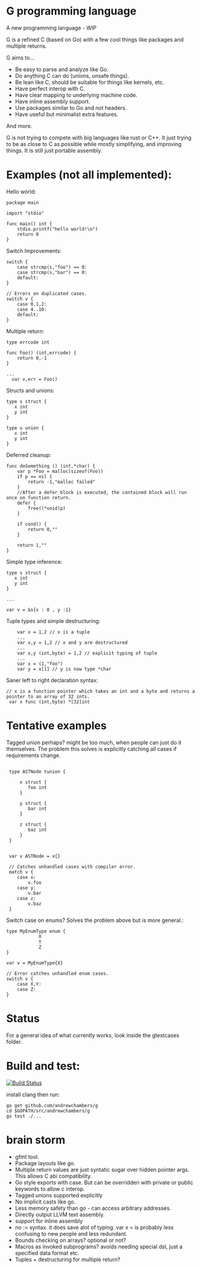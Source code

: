 # G programming language

A new programming language - WIP

G is a refined C (based on Go) with a few cool things like packages and multiple returns.

G aims to...

* Be easy to parse and analyze like Go.
* Do anything C can do (unions, unsafe things).
* Be lean like C, should be suitable for things like kernels, etc.
* Have perfect interop with C.
* Have clear mapping to underlying machine code.
* Have inline assembly support.
* Use packages similar to Go and not headers.
* Have useful but minimalist extra features.

And more.

G is not trying to compete with big languages like rust or C++. It just trying to be as close to C as possible while mostly simplifying, and improving things. It is still just portable assembly.

# Examples (not all implemented):


Hello world:
```
package main

import "stdio"

func main() int {
    stdio.printf("hello world!\n")
    return 0
}
```

Switch Improvements:

```
switch {
    case strcmp(s,"foo") == 0:
    case strcmp(s,"bar") == 0:
    default:
}

// Errors on duplicated cases.
switch v {
    case 0,1,2:
    case 4..10:
    default:
}

```

Multiple return:

```
type errcode int

func Foo() (int,errcode) {
    return 0,-1
}

...
  var v,err = Foo()
```
Structs and unions:
```
type s struct {
   x int
   y int
}

type u union {
   x int
   y int
}
```

Deferred cleanup:
```
func doSomething () (int,*char) {
    var p *Foo = malloc(sizeof(Foo))
    if p == nil {
        return -1,"malloc failed"
    }
    //After a defer block is executed, the contained block will run once on function return.
    defer {
        free((*void)p)
    }
    
    if cond() {
        return 0,""
    }
    
    return 1,""
}
```

Simple type inference:

```
type s struct {
   x int
   y int
}

...

var v = &s{x : 0 , y :1}

```
Tuple types and simple destructuring:
```
    var x = 1,2 // x is a tuple
    ...
    var x,y = 1,2 // x and y are destructured
    ...
    var x,y (int,byte) = 1,2 // explicit typing of tuple
    ...
    var x = (1,"foo")
    var y = x[1] // y is now type *char
```

Saner left to right declaration syntax:
```
// x is a function pointer which takes an int and a byte and returns a pointer to an array of 32 ints.
 var x func (int,byte) *[32]int
```

# Tentative examples
Tagged union perhaps? might be too much, when people can just do it themselves.
The problem this solves is explicitly catching all cases if requirements change.
```
 
 type ASTNode tunion {
     
     x struct {
        foo int
     }
     
     y struct {
        bar int
     }
     
     z struct {
        baz int
     }
 }
 
 
 var v ASTNode = x{}
 
 // Catches unhandled cases with compiler error.
 match v {
    case x:
        v.foo
    case y:
        v.bar
    case z:
        v.baz
 }

```

Switch case on enums? Solves the problem above but is more general.:

```
type MyEnumType enum {
            X
            Y
            Z
}

var v = MyEnumType{X}

// Error catches unhandled enum cases.
switch v {
    case X,Y:
    case Z:
}

```

# Status

For a general idea of what currently works, look inside the gtestcases folder.

# Build and test:
[![Build Status](https://travis-ci.org/andrewchambers/g.svg?branch=master)](https://travis-ci.org/andrewchambers/g)

install clang then run:

```
go get github.com/andrewchambers/g
cd $GOPATH/src/andrewchambers/g
go test ./...
```

# brain storm

* gfmt tool.
* Package layouts like go.
* Multiple return values are just syntatic sugar over hidden pointer args. This allows C abi compatibility.
* Go style exports with case. But can be overridden with private or public keywords to allow c interop.
* Tagged unions supported explicitly
* No implicit casts like go.
* Less memory safety than go - can access arbitrary addresses.
* Directly output LLVM text assembly.
* support for inline assembly
* no := syntax. it does save alot of typing. var x = is probably less confusing to new people and less redundant.
* Bounds checking on arrays? optional or not?
* Macros as invoked subprograms? avoids needing special dsl, just a specified data format etc.
* Tuples + destructuring for multiple return?

